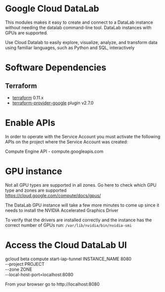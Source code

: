 # Google Cloud DataLab
This modules makes it easy to create and connect to a DataLab instance without needing the datalab command-line tool.  DataLab instances with GPUs are supported.

Use Cloud Datalab to easily explore, visualize, analyze, and transform data using familiar languages, such as Python and SQL, interactively

# Software Dependencies
## Terraform
- [terraform](https://www.terraform.io/downloads.html) 0.11.x
- [terraform-provider-google](https://github.com/terraform-providers/terraform-provider-google) plugin v2.7.0

# Enable APIs
In order to operate with the Service Account you must activate the following APIs on the project where the Service Account was created:

Compute Engine API - compute.googleapis.com


# GPU instance
Not all GPU types are supported in all zones. Go here to check which GPU type and zones are supported https://cloud.google.com/compute/docs/gpus/


The DataLab GPU instance will take a few more minutes to come up since it needs to install the NVIDIA Accelerated Graphics Driver

To verify that the drivers are installed correctly and the instance has the correct number of GPUs run:
`/var/lib/nvidia/bin/nvidia-smi`

# Access the Cloud DataLab UI
gcloud beta compute start-iap-tunnel INSTANCE_NAME 8080 \
  --project PROJECT \
  --zone ZONE \
  --local-host-port=localhost:8080

From your browser go to http://localhost:8080
